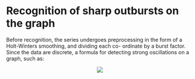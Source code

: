 <!DOCTYPE html>
<html>

<head>
    <meta charset="utf-8">
    <title>Untitled Document.md</title>
    <script type="text/javascript">
        //<![CDATA[
        window.__cfRocketOptions = {
            byc: 0,
            p: 0,
            petok: "3f6c5aaca02da34c1d8876d5ee21a7b16f1c6dac-1514246341-1800"
        };
        //]]>
    </script>
    <script type="text/javascript" src="https://ajax.cloudflare.com/cdn-cgi/scripts/9014afdb/cloudflare-static/rocket.min.js">
    </script>
</head>

<body id="preview">
    <h1><a id="Recognition_of_sharp_outbursts_on_the_graph_0"></a>Recognition of sharp outbursts on the graph</h1>
    <p>Before recognition, the series undergoes preprocessing in the form of a Holt-Winters smoothing, and dividing each co- ordinate by a burst factor. Since the data are discrete, a formula for detecting strong oscillations on a graph, such as: </p>
    <p align="center">
        <img src="https://github.com/fenics1/AnomalyDetect/blob/master/git_statics/burst_factor.png">
    </p>

</body>

</html>
